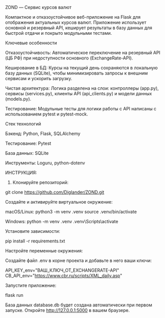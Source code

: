 ZOND — Сервис курсов валют

Компактное и отказоустойчивое веб-приложение на Flask для отображения актуальных курсов валют. Приложение использует основной и резервный API, кеширует результаты в базу данных для быстрой отдачи и покрыто модульными тестами.

Ключевые особенности

Отказоустойчивость: Автоматическое переключение на резервный API (ЦБ РФ) при недоступности основного (ExchangeRate-API).

Кеширование в БД: Курсы на текущий день сохраняются в локальную базу данных (SQLite), чтобы минимизировать запросы к внешним сервисам и ускорить загрузку.

Чистая архитектура: Логика разделена на слои: контроллеры (app.py), сервисы (services.py), клиенты API (api_clients.py) и модели данных (models.py).

Тестирование: Модульные тесты для логики работы с API написаны с использованием pytest и pytest-mock.

Стек технологий

Бэкенд: Python, Flask, SQLAlchemy

Тестирование: Pytest

База данных: SQLite

Инструменты: Loguru, python-dotenv

ИНСТРУКЦИЯ:

1) Клонируйте репозиторий:

git clone https://github.com/Diglander/ZOND.git


Создайте и активируйте виртуальное окружение:

macOS/Linux:
python3 -m venv .venv
source .venv/bin/activate

Windows:
python -m venv .venv
.venv\Scripts\activate

Установите зависимости:

pip install -r requirements.txt

Настройте переменные окружения:

Создайте файл .env в корне проекта и добавьте в него ваши ключи:

API_KEY_env="ВАШ_КЛЮЧ_ОТ_EXCHANGERATE-API"
CB_API_env="https://www.cbr.ru/scripts/XML_daily.asp"

Запустите приложение:

flask run

База данных database.db будет создана автоматически при первом запуске. Откройте http://127.0.0.1:5000 в вашем браузере.